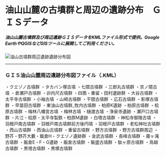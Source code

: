 # 油山山麓の古墳群と周辺の遺跡分布　ＧＩＳデータ
##### 油山山麓古墳群及び周辺遺跡ＧＩＳデータをKMLファイル形式で提供。Google EarthやQGISなどGISツールに展開してご利用ください。
![油山古墳群周辺遺跡遺跡分布図](https://github.com/tateana1978/GISaburayama/assets/146042477/1cb38ac9-d194-4f26-838e-8e3c838a7c85)

___
### ＧＩＳ油山山麓周辺遺跡分布図ファイル（.KML）
・クエゾノ古墳群
・タカバン塚古墳
・七隈古墳群
・三郎丸古墳群
・京ノ隈古墳
・倉瀬戸古墳群
・卯内尺古墳群
・四箇・重留・田村遺跡群
・大谷古墳群
・太平寺古墳群
・小袖古墳
・山崎古墳群
・干隈古墳群
・広石古墳群
・影塚古墳群
・早苗田古墳群
・東油山古墳群_牧内古墳群
・柏原K遺跡
・柏原古墳群
・桧原古墳群
・梅林八幡宮古墳
・梅林古墳
・樋渡古墳
・浄泉寺遺跡
・瀬戸口古墳群
・片江・桧原・太平寺製鉄・柏原M遺跡
・白塔古墳群
・神松寺御陵古墳
・羽根戸南古墳群
・羽根戸南古墳群前方後円墳
・羽根戸古墳群
・老松神社古墳群
・西山古墳群
・西油山古墳群
・重留古墳群
・野方古墳群
・野方古墳群周辺
・野芥・野芥大藪・飯倉H・クエゾノ遺跡群
・金武古墳群
・長峰古墳群
・霧ヶ滝古墳群
・飯倉E・F・G遺跡
・飯倉古墳群
・飯盛古墳群
・駄ヶ原古墳群
・鳥越古墳群
・黒塔古墳群
・黒塚古墳群
